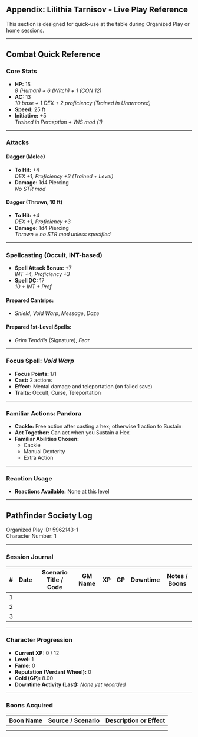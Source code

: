 ## Appendix: Lilithia Tarnisov - Live Play Reference

This section is designed for quick-use at the table during Organized Play or home sessions.

---

## Combat Quick Reference

### Core Stats
- **HP:** 15  
  *8 (Human) + 6 (Witch) + 1 (CON 12)*
- **AC:** 13  
  *10 base + 1 DEX + 2 proficiency (Trained in Unarmored)*
- **Speed:** 25 ft
- **Initiative:** +5  
  *Trained in Perception + WIS mod (1)*

---

### Attacks

#### Dagger (Melee)
- **To Hit:** +4  
  *DEX +1, Proficiency +3 (Trained + Level)*
- **Damage:** 1d4 Piercing  
  *No STR mod*

#### Dagger (Thrown, 10 ft)
- **To Hit:** +4  
  *DEX +1, Proficiency +3*
- **Damage:** 1d4 Piercing  
  *Thrown = no STR mod unless specified*

---

### Spellcasting (Occult, INT-based)
- **Spell Attack Bonus:** +7  
  *INT +4, Proficiency +3*
- **Spell DC:** 17  
  *10 + INT + Prof*

#### Prepared Cantrips:
- *Shield*, *Void Warp*, *Message*, *Daze*

#### Prepared 1st-Level Spells:
- *Grim Tendrils* (Signature), *Fear*

---

### Focus Spell: *Void Warp*
- **Focus Points:** 1/1  
- **Cast:** 2 actions  
- **Effect:** Mental damage and teleportation (on failed save)  
- **Traits:** Occult, Curse, Teleportation

---

### Familiar Actions: Pandora
- **Cackle:** Free action after casting a hex; otherwise 1 action to Sustain
- **Act Together:** Can act when you Sustain a Hex
- **Familiar Abilities Chosen:**  
  - Cackle  
  - Manual Dexterity  
  - Extra Action

---

### Reaction Usage
- **Reactions Available:** None at this level

---

## Pathfinder Society Log

Organized Play ID: 5962143-1  
Character Number: 1

---

### Session Journal

| # | Date       | Scenario Title / Code     | GM Name      | XP | GP  | Downtime | Notes / Boons                                      |
|---|------------|----------------------------|--------------|----|-----|-----------|----------------------------------------------------|
| 1 |            |                            |              |    |     |           |                                                    |
| 2 |            |                            |              |    |     |           |                                                    |
| 3 |            |                            |              |    |     |           |                                                    |

---

### Character Progression

- **Current XP:** 0 / 12  
- **Level:** 1  
- **Fame:** 0  
- **Reputation (Verdant Wheel):** 0  
- **Gold (GP):** 8.00  
- **Downtime Activity (Last):** *None yet recorded*

---

### Boons Acquired

| Boon Name               | Source / Scenario     | Description or Effect |
|------------------------|------------------------|------------------------|
|                        |                        |                        |
|                        |                        |                        |